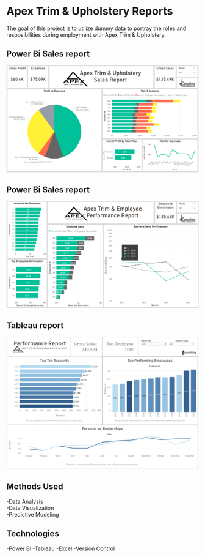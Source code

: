 # **Apex Trim & Upholstery Reports**

The goal of this project is to utilize dummy data to portray the roles and
resposibilities during employment with Apex Trim & Upholstery.

##  **Power Bi Sales report**

![Power Bi Sales Report](Apex_Power_BI_Sales_Report.png)

##  **Power Bi Sales report**

![Power Bi Employee Performance Report](Apex_Power_BI_Employee_Report.png)

##  **Tableau report**

![Power Bi Employee Performance Report](Apex_Tableau_Report.png)

## **Methods Used**

-Data Analysis  
-Data Visualization  
-Predictive Modeling  

## **Technologies**

-Power BI
-Tableau
-Excel
-Version Control
